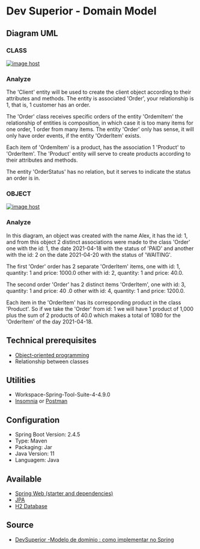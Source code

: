 # Dev Superior - Domain Model

## Diagram UML

### CLASS

<a href="https://imgbox.com/MDqmkboA" target="_blank"><img src="https://images2.imgbox.com/ce/3b/MDqmkboA_o.png" alt="image host"/></a>


### Analyze

<p>The 'Client' entity will be used to create the client object
according to their attributes and methods. The entity is associated
'Order', your relationship is 1, that is, 1 customer has an order.</p>


<p>The 'Order' class receives specific orders
of the entity 'OrdemItem' the relationship of entities is
composition, in which case it is too many items for one
order, 1 order from many items. The entity
'Order' only has sense, it will only have order events, if the entity
'OrderItem' exists.</p>

<p>Each item of 'OrdemItem' is a product, has the association 1
'Product' to 'OrderItem'. The 'Product' entity will serve to
create products according to their attributes and methods.</p>


<p>The entity 'OrderStatus' has no relation, but it serves to
indicate the status an order is in.</p>





### OBJECT

<a href="https://imgbox.com/ZExJerpP" target="_blank"><img src="https://images2.imgbox.com/51/1e/ZExJerpP_o.png" alt="image host"/></a>

### Analyze

<p>In this diagram, an object was created with the name Alex, it has the
id: 1, and from this object 2 distinct associations were made to
the class 'Order' one with the id: 1, the date 2021-04-18 with the status of 'PAID'
and another with the id: 2 on the date 2021-04-20 with the status of 'WAITING'.</p>


<p>The first 'Order' order has 2 separate 'OrderItem' items,
one with id: 1, quantity: 1 and price: 1000.0
other with id: 2, quantity: 1 and price: 40.0.</p>


<p>The second order 'Order' has 2 distinct items 'OrderItem',
one with id: 3, quantity: 1 and price: 40 .0
other with id: 4, quantity: 1 and price: 1200.0.</p>


<p>Each item in the 'OrderItem' has its corresponding product in the
class 'Product'. So if we take the 'Order' from id: 1
we will have 1 product of 1,000 plus the sum of 2 products of
40.0 which makes a total of 1080 for the 'OrderItem' of the day
2021-04-18.</p>


## Technical prerequisites
<ul>
  <li><a href="https://en.wikipedia.org/wiki/Object-oriented_programming">Object-oriented programming<a/></li>
  <li>Relationship between classes</li>
</ul>

## Utilities
<ul>
  <li>Workspace-Spring-Tool-Suite-4-4.9.0</li>
  <li><a href="https://insomnia.rest/download">Insomnia<a/> or <a href="https://www.postman.com/">Postman<a/></li>
</ul>


## Configuration

<ul>
  <li>Spring Boot Version: 2.4.5</li>
  <li>Type: Maven</li>
  <li>Packaging: Jar</li>
  <li>Java Version: 11</li>
  <li>Languagem: Java</li>
 </ul>


## Available

<ul>
  <li><a href="https://spring.io/projects/spring-ws">Spring Web (starter and dependencies)<a/> </li>
  <li><a href="https://spring.io/projects/spring-data-jpa">JPA<a/></li> 
  <li><a href="https://spring.io/guides/gs/accessing-data-mysql/">H2 Database<a/></li>
</ul>


## Source
<ul>
  <li><a href="https://www.youtube.com/watch?v=OX5MmJrFTdw">DevSuperior -Modelo de domínio : como implementar no Spring</a> </li>
</ul>
